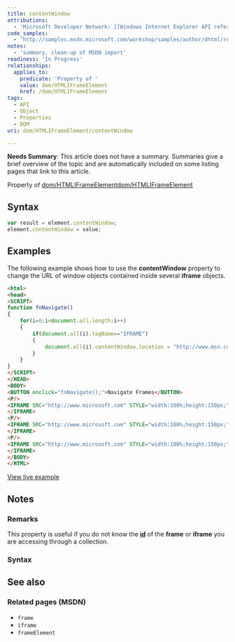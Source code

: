 ```yaml
---
title: contentWindow
attributions:
  - 'Microsoft Developer Network: [[Windows Internet Explorer API reference](http://msdn.microsoft.com/en-us/library/ie/hh828809%28v=vs.85%29.aspx) Article]'
code_samples:
  - 'http://samples.msdn.microsoft.com/workshop/samples/author/dhtml/refs/contentWindowEX1.htm'
notes:
  - 'summary, clean-up of MSDN import'
readiness: 'In Progress'
relationships:
  applies_to:
    predicate: 'Property of '
    value: dom/HTMLIFrameElement
    href: /dom/HTMLIFrameElement
tags:
  - API
  - Object
  - Properties
  - DOM
uri: dom/HTMLIFrameElement/contentWindow

---
```

**Needs Summary**: This article does not have a summary. Summaries give a brief overview of the topic and are automatically included on some listing pages that link to this article.

Property of [dom/HTMLIFrameElement](/dom/HTMLIFrameElement)[dom/HTMLIFrameElement](/dom/HTMLIFrameElement)

## <span>Syntax</span>

``` js
var result = element.contentWindow;
element.contentWindow = value;
```

## <span>Examples</span>

The following example shows how to use the **contentWindow** property to change the URL of window objects contained inside several **iframe** objects.

``` html
<html>
<head>
<SCRIPT>
function fnNavigate()
{
    for(i=0;i<document.all.length;i++)
    {
        if(document.all(i).tagName=="IFRAME")
        {
            document.all(i).contentWindow.location = "http://www.msn.com";
        }
    }
}
</SCRIPT>
</HEAD>
<BODY>
<BUTTON onclick="fnNavigate();">Navigate Frames</BUTTON>
<P/>
<IFRAME SRC="http://www.microsoft.com" STYLE="width:100%;height:150px;">
</IFRAME>
<P/>
<IFRAME SRC="http://www.microsoft.com" STYLE="width:100%;height:150px;">
</IFRAME>
<P/>
<IFRAME SRC="http://www.microsoft.com" STYLE="width:100%;height:150px;"/>
</IFRAME>
</BODY>
</HTML>
```

[View live example](http://samples.msdn.microsoft.com/workshop/samples/author/dhtml/refs/contentWindowEX1.htm)

## <span>Notes</span>

### <span>Remarks</span>

This property is useful if you do not know the [**id**](/html/attributes/id) of the **frame** or **iframe** you are accessing through a collection.

### <span>Syntax</span>

## <span>See also</span>

### <span>Related pages (MSDN)</span>

-   `frame`
-   `iframe`
-   `frameElement`
